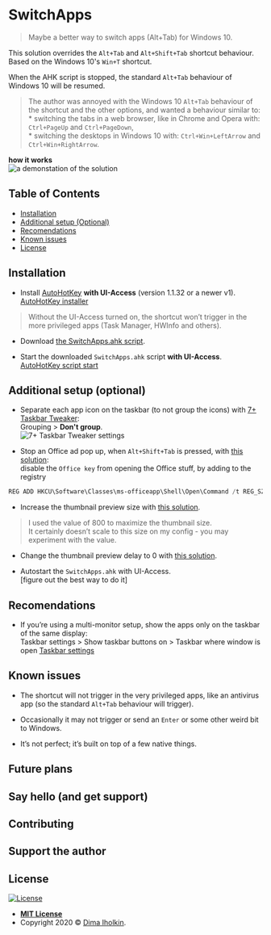 # SwitchApps

> Maybe a better way to switch apps (Alt+Tab) for Windows 10.

This solution overrides the `Alt+Tab` and `Alt+Shift+Tab` shortcut behaviour.
Based on the Windows 10's `Win+T` shortcut.

When the AHK script is stopped, the standard `Alt+Tab` behaviour of Windows 10 will be resumed.

> The author was annoyed with the Windows 10 `Alt+Tab` behaviour of the shortcut and the other options,
and wanted a behaviour similar to:  
     * switching the tabs in a web browser, like in Chrome and Opera with: `Ctrl+PageUp` and `Ctrl+PageDown`,  
     * switching the desktops in Windows 10 with: `Ctrl+Win+LeftArrow` and `Ctrl+Win+RightArrow`.


**how it works**  
![a demonstation of the solution](../assets/readme/demo.gif)

## Table of Contents

* [Installation](#installation)
* [Additional setup (Optional)](#additional-setup-optional)
* [Recomendations](#recomendations)
* [Known issues](#known-issues)
* [License](#license)

## Installation

* Install [AutoHotKey](https://www.autohotkey.com) **with UI-Access** (version 1.1.32 or a newer v1).  
[AutoHotKey installer](../assets/readme/ahk-setup.png)  

> Without the UI-Access turned on, the shortcut won’t trigger in the more privileged apps (Task Manager, HWInfo and others).

* Download [the SwitchApps.ahk script](https://github.com/dima-iholkin/SwitchApps/releases/latest).

* Start the downloaded `SwitchApps.ahk` script **with UI-Access**.  
[AutoHotKey script start](../assets/readme/ahk-start.png)  

## Additional setup (optional)

* Separate each app icon on the taskbar (to not group the icons) with [7+ Taskbar Tweaker](https://rammichael.com/7-taskbar-tweaker):  
Grouping > **Don't group**.  
![7+ Taskbar Tweaker settings](../assets/readme/7tt.png)

* Stop an Office ad pop up, when `Alt+Shift+Tab` is pressed, with [this solution](https://www.howtogeek.com/445318/how-to-remap-the-office-key-on-your-keyboard/):  
disable the `Office key` from opening the Office stuff, by adding to the registry

```powershell
REG ADD HKCU\Software\Classes\ms-officeapp\Shell\Open\Command /t REG_SZ /d rundll32
```

* Increase the thumbnail preview size with [this solution](https://winaero.com/blog/change-taskbar-thumbnail-size-windows-10/).  

> I used the value of 800 to maximize the thumbnail size.  
> It certainly doesn’t scale to this size on my config - you may experiment with the value.

* Change the thumbnail preview delay to 0 with [this solution](https://www.tenforums.com/tutorials/21005-change-delay-time-show-taskbar-thumbnails-windows-10-a.html).

* Autostart the `SwitchApps.ahk` with UI-Access.  
[figure out the best way to do it]

## Recomendations

* If you’re using a multi-monitor setup, show the apps only on the taskbar of the same display:  
Taskbar settings > Show taskbar buttons on > Taskbar where window is open
[Taskbar settings](../assets/readme/taskbar-settings.png)

## Known issues

* The shortcut will not trigger in the very privileged apps, like an antivirus app (so the standard `Alt+Tab` behaviour will trigger).

* Occasionally it may not trigger or send an `Enter` or some other weird bit to Windows.

* It’s not perfect; it’s built on top of a few native things.

## Future plans

## Say hello (and get support)

## Contributing

## Support the author

## License

[![License](http://img.shields.io/:license-mit-blue.svg?style=flat-square)](http://badges.mit-license.org)

* **[MIT License](http://opensource.org/licenses/mit-license.php)**
* Copyright 2020 © <a href="https://github.com/dima-iholkin" target="_blank">Dima Iholkin</a>.
